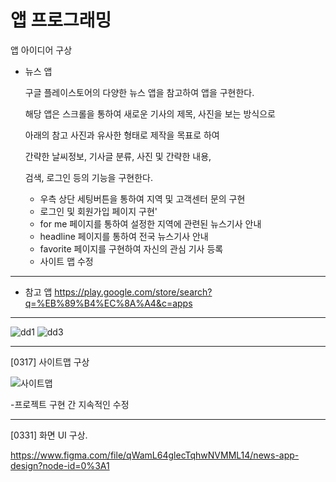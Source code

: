 # 앱 프로그래밍 

앱 아이디어 구상

- 뉴스 앱

   구글 플레이스토어의 다양한 뉴스 앱을 참고하여 앱을 구현한다.

   해당 앱은 스크롤을 통하여 새로운 기사의 제목, 사진을 보는 방식으로

   아래의 참고 사진과 유사한 형태로 제작을 목표로 하여

   간략한 날씨정보, 기사글 분류, 사진 및 간략한 내용,

   검색, 로그인 등의 기능을 구현한다.

   + 우측 상단 세팅버튼을 통하여 지역 및 고객센터 문의 구현
   + 로그인 및 회원가입 페이지 구현'
   + for me 페이지를 통하여 설정한 지역에 관련된 뉴스기사 안내
   + headline 페이지를 통하여 전국 뉴스기사 안내
   + favorite 페이지를 구현하여 자신의 관심 기사 등록
   + 사이트 맵 수정
---------------------------------------------------------------------   
- 참고 앱
https://play.google.com/store/search?q=%EB%89%B4%EC%8A%A4&c=apps
---------------------------------------------------------------------

 ![dd1](https://user-images.githubusercontent.com/95200335/157620137-dcd9f71a-d567-4a85-8513-54d0fb1cd723.png)
 ![dd3](https://user-images.githubusercontent.com/95200335/157620796-c170d575-67f6-4620-a37c-17ff1bfae41e.png)
 
---------------------------------------------------------------------
[0317] 사이트맵 구상

![사이트맵](https://user-images.githubusercontent.com/95200335/158802708-db8acb67-81b5-40c9-a883-cfd8e08deb6b.png)

-프로젝트 구현 간 지속적인 수정 

----------------------------------------------------------------------
[0331] 화면 UI 구상.

https://www.figma.com/file/qWamL64glecTqhwNVMML14/news-app-design?node-id=0%3A1
